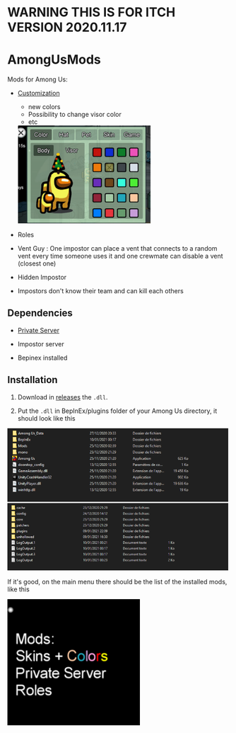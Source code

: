 # WARNING THIS IS FOR ITCH VERSION 2020.11.17

# AmongUsMods
Mods for Among Us:

* [Customization](https://github.com/jloro/AmongUsMods/blob/main/Customization.md)

  * new colors
  * Possibility to change visor color
  * etc
  <img src="/Ressources/colors_visors.gif" width="300">

* Roles
 * Vent Guy : One impostor can place a vent that connects to a random vent every time someone uses it and one crewmate can disable a vent (closest one)

* Hidden Impostor
 * Impostors don't know their team and can kill each others

## Dependencies

* [Private Server](https://github.com/jloro/AmongUsMods/blob/main/PrivateServer.md)

* Impostor server

* Bepinex installed

## Installation

1. Download in [releases](https://github.com/jloro/AmongUsMods/releases/tag/1.0) the `.dll`.

2. Put the `.dll` in BepInEx/plugins folder of your Among Us directory, it should look like this

<img src="/Ressources/rootFolder.PNG" width="500">
<img src="/Ressources/rootFolder_bepinex.PNG" width="500">

If it's good, on the main menu there should be the list of the installed mods, like this

<img src="/Ressources/Installed.PNG" width="300">
